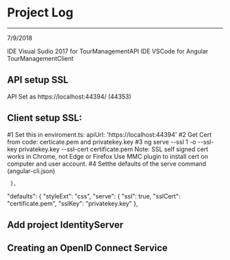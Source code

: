 # Project Log
***
7/9/2018

IDE Visual Sudio 2017 for TourManagementAPI
IDE VSCode for Angular TourManagementClient

## API setup SSL

API Set as https://localhost:44394/ (44353)

## Client setup SSL:

#1 Set this in enviroment.ts:  apiUrl: 'https://localhost:44394'
#2 Get Cert from code: certicate.pem and privatekey.key
#3 ng serve --ssl 1 -o --ssl-key privatekey.key --ssl-cert certificate.pem
Note: SSL self signed cert works in Chrome, not Edge or Firefox
	Use MMC plugin to install cert on computer and user account.
#4 Setthe defaults of the serve command (angular-cli.json)

     },
  "defaults": {
    "styleExt": "css",
    "serve": {
      "ssl": true,
      "sslCert": "certificate.pem",
      "sslKey": "privatekey.key"
    },

## Add project IdentityServer

## Creating an OpenID Connect Service